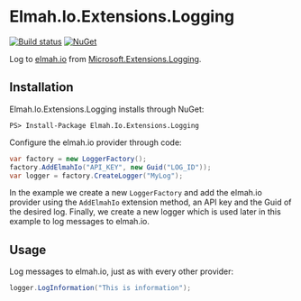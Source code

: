 # Elmah.Io.Extensions.Logging

[![Build status](https://ci.appveyor.com/api/projects/status/eiw9tpstm67t02v6?svg=true)](https://ci.appveyor.com/project/ThomasArdal/elmah-io-extensions-logging)
[![NuGet](https://img.shields.io/nuget/vpre/Elmah.Io.Extensions.Logging.svg)](https://www.nuget.org/packages/Elmah.Io.Extensions.Logging)

Log to [elmah.io](https://elmah.io/) from [Microsoft.Extensions.Logging](https://github.com/aspnet/Logging).

## Installation
Elmah.Io.Extensions.Logging installs through NuGet:

```
PS> Install-Package Elmah.Io.Extensions.Logging
```

Configure the elmah.io provider through code:

```c#
var factory = new LoggerFactory();
factory.AddElmahIo("API_KEY", new Guid("LOG_ID"));
var logger = factory.CreateLogger("MyLog");
```

In the example we create a new `LoggerFactory` and add the elmah.io provider using the `AddElmahIo` extension method, an API key and the Guid of the desired log. Finally, we create a new logger which is used later in this example to log messages to elmah.io.

## Usage
Log messages to elmah.io, just as with every other provider:

```c#
logger.LogInformation("This is information");
```
